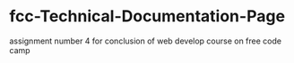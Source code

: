 # fcc-Technical-Documentation-Page
 assignment number 4 for conclusion of web develop course on free code camp
